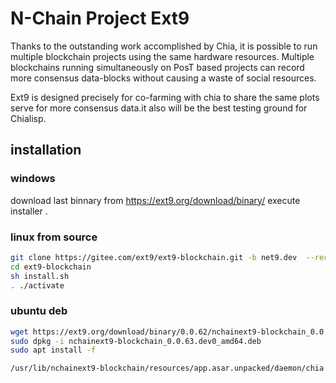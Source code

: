 # N-Chain Project Ext9

Thanks to the outstanding work accomplished by Chia, it is possible to run multiple blockchain projects using the same hardware resources. Multiple blockchains running simultaneously on PosT based projects can record more consensus data-blocks without causing a waste of social resources.

Ext9 is designed precisely for co-farming with chia to share the same plots serve for more consensus data.it also will be the best testing ground for Chialisp.

## installation 

### windows

download last binnary from https://ext9.org/download/binary/
execute installer .

### linux from source 
```bash 
git clone https://gitee.com/ext9/ext9-blockchain.git -b net9.dev  --recurse-submodules
cd ext9-blockchain
sh install.sh
. ./activate
```

### ubuntu deb
```bash
wget https://ext9.org/download/binary/0.0.62/nchainext9-blockchain_0.0.63.dev0_amd64.deb
sudo dpkg -i nchainext9-blockchain_0.0.63.dev0_amd64.deb
sudo apt install -f

/usr/lib/nchainext9-blockchain/resources/app.asar.unpacked/daemon/chia start farmer
```

